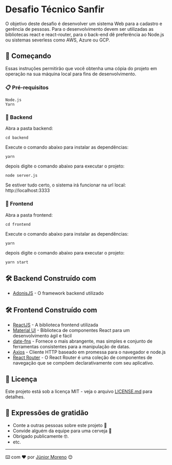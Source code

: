 # Desafio Técnico Sanfir

O objetivo deste desafio é desenvolver um sistema Web para a cadastro e gerência de pessoas. Para o desenvolvimento devem ser utilizadas as bibliotecas react e react-router, para o back-end dê preferência ao Node.js ou sistemas severless como AWS, Azure ou GCP.

## 🚀 Começando

Essas instruções permitirão que você obtenha uma cópia do projeto em operação na sua máquina local para fins de desenvolvimento.

### 📋 Pré-requisitos

```
Node.js
Yarn
```

### 🔧 Backend

Abra a pasta backend:

```
cd backend
```

Execute o comando abaixo para instalar as dependências:

```
yarn
```

depois digite o comando abaixo para executar o projeto:

```
node server.js
```

Se estiver tudo certo, o sistema irá funcionar na url local: http://localhost:3333

### 🔧 Frontend

Abra a pasta frontend:

```
cd frontend
```

Execute o comando abaixo para instalar as dependências:

```
yarn
```

depois digite o comando abaixo para executar o projeto:

```
yarn start
```

## 🛠️ Backend Construído com

* [AdonisJS](https://adonisjs.com/) - O framework backend utilizado

## 🛠️ Frontend Construído com

* [ReactJS](https://pt-br.reactjs.org/) - A biblioteca frontend utilizada
* [Material UI](https://material-ui.com/pt/) - Biblioteca de componentes React para um desenvolvimento ágil e fácil
* [date-fns](https://date-fns.org/) - Fornece o mais abrangente, mas simples e conjunto de ferramentas consistentes para a manipulação de datas.
* [Axios](https://github.com/axios/axios) - Cliente HTTP baseado em promessa para o navegador e node.js
* [React Router](https://reactrouter.com/) - O React Router é uma coleção de componentes de navegação que se compõem declarativamente com seu aplicativo.

## 📄 Licença

Este projeto está sob a licença MIT - veja o arquivo [LICENSE.md](https://github.com/usuario/projeto/licenca) para detalhes.

## 🎁 Expressões de gratidão

* Conte a outras pessoas sobre este projeto 📢
* Convide alguém da equipe para uma cerveja 🍺 
* Obrigado publicamente 🤓.
* etc.

---
⌨️ com ❤️ por [Júnior Moreno](https://gist.github.com/juniormoreno) 😊
